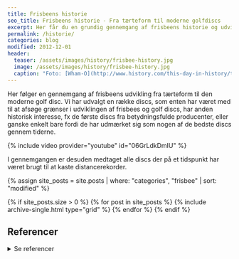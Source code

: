 ```yaml
---
title: Frisbeens historie
seo_title: Frisbeens historie - Fra tærteform til moderne golfdiscs 
excerpt: Her får du en grundig gennemgang af frisbeens historie og udvikling fra tærteform til den moderne discs, som bruges til discgolf, ultimate og andre sportsgrene med frisbee.
permalink: /historie/
categories: blog
modified: 2012-12-01
header:
  teaser: /assets/images/history/frisbee-history.jpg
  image: /assets/images/history/frisbee-history.jpg
  caption: "Foto: [Wham-O](http://www.history.com/this-day-in-history/toy-company-wham-o-produces-first-frisbees)"
---
```


Her følger en gennemgang af frisbeens udvikling fra tærteform til den moderne golf disc. Vi har udvalgt en række discs, som enten har været med til at afsøge grænser i udviklingen af frisbees og golf discs, har anden historisk interesse, fx de første discs fra betydningsfulde producenter, eller ganske enkelt bare fordi de har udmærket sig som nogen af de bedste discs gennem tiderne.

{% include video provider="youtube" id="06GrLdkDmIU" %}

I gennemgangen er desuden medtaget alle discs der på et tidspunkt har været brugt til at kaste distancerekorder.

<div class="feature__wrapper">

{% assign site_posts = site.posts | where: "categories", "frisbee" | sort: "modified" %}

{% if site_posts.size > 0 %}
  {% for post in site_posts %}
    {% include archive-single.html type="grid" %}
  {% endfor %}
{% endif %}

</div>

## Referencer

<details markdown="1">
  <summary>Se referencer</summary>

- Johnny Lillelunds billeder og skrift til [discimport.com](https://discimport.com).
- [www.discgolfsweden.se](https://www.discgolfsweden.se)
- [www.wfdf.sport](https://www.wfdf.sport)
- [www.frisbeerecords.com](https://web.archive.org/web/20210609080545/http://www.frisbeerecords.com/index.htm){: rel="noopener nofollow" }
</details>